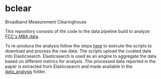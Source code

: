 # bclear
Broadband  Measurement  Clearinghouse

This repository consists of the code to the data pipeline build to analyze [FCC's MBA data](https://www.fcc.gov/general/measuring-broadband-america-measuring-fixed-broadband). 

To re-produce the analysis follow the steps [here](data_pipeline/README.md) to execute the scripts to download and process the raw data. The scripts upload the curated data into Elasticsearch. Elasticsearch is used as an engine to aggregate the data based on different metrics for analysis. The processed data reported in the paper is extracted from Elasticsearch and made available in the [data_analysis](data_analysis/README.md) folder.